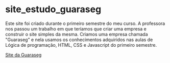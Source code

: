 # site_estudo_guaraseg

Este site foi criado durante o primeiro semestre do meu curso. A professora nos passou um trabalho em que teríamos que criar uma empresa e construir o site simples da mesma. Criamos uma empresa chamada "Guaraseg" e nela usamos os conhecimentos adquiridos nas aulas de Lógica de programação, HTML, CSS e Javascript do primeiro semestre. 

<a href="https://fastnblue.github.io/site_estudo_guaraseg/produtos.html">Site da Guaraseg</a>

